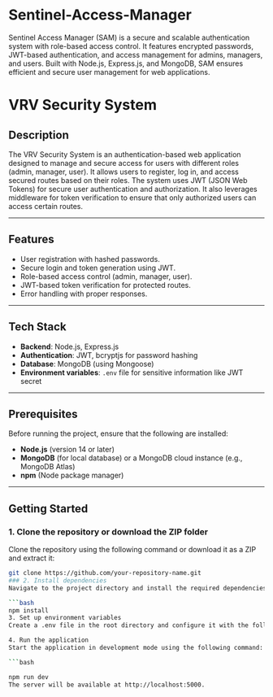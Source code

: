 # Sentinel-Access-Manager
Sentinel Access Manager (SAM) is a secure and scalable authentication system with role-based access control. It features encrypted passwords, JWT-based authentication, and access management for admins, managers, and users. Built with Node.js, Express.js, and MongoDB, SAM ensures efficient and secure user management for web applications.
# VRV Security System

## Description

The VRV Security System is an authentication-based web application designed to manage and secure access for users with different roles (admin, manager, user). It allows users to register, log in, and access secured routes based on their roles. The system uses JWT (JSON Web Tokens) for secure user authentication and authorization. It also leverages middleware for token verification to ensure that only authorized users can access certain routes.

---

## Features
- User registration with hashed passwords.
- Secure login and token generation using JWT.
- Role-based access control (admin, manager, user).
- JWT-based token verification for protected routes.
- Error handling with proper responses.

---

## Tech Stack
- **Backend**: Node.js, Express.js
- **Authentication**: JWT, bcryptjs for password hashing
- **Database**: MongoDB (using Mongoose)
- **Environment variables**: `.env` file for sensitive information like JWT secret

---

## Prerequisites

Before running the project, ensure that the following are installed:

- **Node.js** (version 14 or later)
- **MongoDB** (for local database) or a MongoDB cloud instance (e.g., MongoDB Atlas)
- **npm** (Node package manager)

---

## Getting Started

### 1. Clone the repository or download the ZIP folder
Clone the repository using the following command or download it as a ZIP and extract it:

```bash
git clone https://github.com/your-repository-name.git
### 2. Install dependencies
Navigate to the project directory and install the required dependencies using npm:

```bash
npm install
3. Set up environment variables
Create a .env file in the root directory and configure it with the following variables:

4. Run the application
Start the application in development mode using the following command:

```bash

npm run dev
The server will be available at http://localhost:5000.
